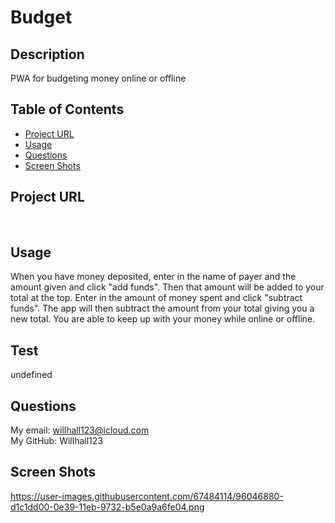 # Budget
## Description
  PWA for budgeting money online or offline
## Table of Contents
* [Project URL](#project-url)
* [Usage](#usage)
* [Questions](#questions)
* [Screen Shots](#screen-shots)

## Project URL
  
  <br />

## Usage
  When you have money deposited, enter in the name of payer and the amount given and click "add funds". Then that amount will be added to your total at the top. Enter in the amount of money spent and click "subtract funds". The app will then subtract the amount from your total giving you a new total. You are able to keep up with your money while online or offline. 
  <br />

## Test
  undefined
  <br />

## Questions
  My email: willhall123@icloud.com
  <br />
  My GitHub: Willhall123
  
## Screen Shots
  https://user-images.githubusercontent.com/67484114/96046880-d1c1dd00-0e39-11eb-9732-b5e0a9a6fe04.png
